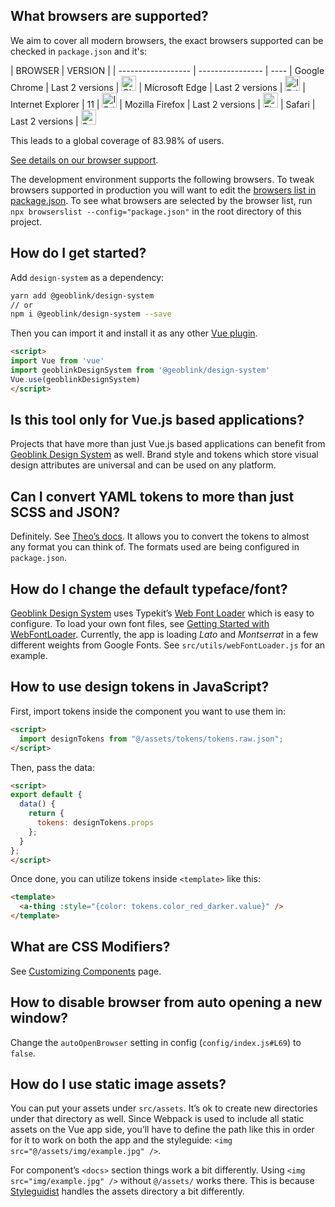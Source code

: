## What browsers are supported?

We aim to cover all modern browsers, the exact browsers supported can be checked
in `package.json` and it's:

| BROWSER            | VERSION          |
| ------------------ | ---------------- | ----
| Google Chrome      | Last 2 versions  | <img src="https://raw.githubusercontent.com/alrra/browser-logos/master/src/chrome/chrome_48x48.png" alt="Chrome" width="24px" height="24px" />
| Microsoft Edge     | Last 2 versions  | <img src="https://raw.githubusercontent.com/alrra/browser-logos/master/src/edge/edge_48x48.png" alt="IE / Edge" width="24px" height="24px" />
| Internet Explorer  | 11               | <img src="https://raw.githubusercontent.com/alrra/browser-logos/master/src/edge/edge_48x48.png" alt="IE / Edge" width="24px" height="24px" />
| Mozilla Firefox    | Last 2 versions  | <img src="https://raw.githubusercontent.com/alrra/browser-logos/master/src/firefox/firefox_48x48.png" alt="Firefox" width="24px" height="24px" />
| Safari             | Last 2 versions  | <img src="https://raw.githubusercontent.com/alrra/browser-logos/master/src/safari/safari_48x48.png" alt="Safari" width="24px" height="24px" />

This leads to a global coverage of 83.98% of users.

[See details on our browser support](http://browserl.ist/?q=%3E+1%25%2C+last+2+versions%2C+not+Explorer+%3E+0%2C+IE+11%2C+not+ExplorerMobile+%3E+0%2C+not+OperaMini+all%2C+not+OperaMobile+%3E+0).


The development environment supports the following browsers. To tweak browsers
supported in production you will want to edit the [browsers list in package.json](https://github.com/viljamis/vue-design-system/blob/master/package.json#L172-L180). To see what browsers are selected by the browser list, run `npx browserslist --config="package.json"` in the root directory of this project.

## How do I get started?

Add `design-system` as a dependency:

```bash
yarn add @geoblink/design-system
// or
npm i @geoblink/design-system --save
```

Then you can import it and install it as any other [Vue plugin](https://vuejs.org/v2/guide/plugins.html).

```html
<script>
import Vue from 'vue'
import geoblinkDesignSystem from '@geoblink/design-system'
Vue.use(geoblinkDesignSystem)
</script>
```

## Is this tool only for Vue.js based applications?

Projects that have more than just Vue.js based applications can benefit from
[Geoblink Design System](/) as well. Brand style and tokens which store visual
design attributes are universal and can be used on any platform.

## Can I convert YAML tokens to more than just SCSS and JSON?

Definitely. See [Theo’s docs](https://github.com/salesforce-ux/theo). It allows
you to convert the tokens to almost any format you can think of. The formats
used are being configured in `package.json`.

## How do I change the default typeface/font?

[Geoblink Design System](/) uses Typekit’s
[Web Font Loader](https://github.com/typekit/webfontloader) which is easy to
configure. To load your own font files, see
[Getting Started with WebFontLoader](https://github.com/typekit/webfontloader#get-started).
Currently, the app is loading _Lato_ and _Montserrat_ in a few different weights
from Google Fonts. See `src/utils/webFontLoader.js` for an example.

## How to use design tokens in JavaScript?

First, import tokens inside the component you want to use them in:

```html
<script>
  import designTokens from "@/assets/tokens/tokens.raw.json";
</script>
```

Then, pass the data:

```html
<script>
export default {
  data() {
    return {
      tokens: designTokens.props
    };
  }
};
</script>
```

Once done, you can utilize tokens inside `<template>` like this:

```html
<template>
  <a-thing :style="{color: tokens.color_red_darker.value}" />
</template>
```

## What are CSS Modifiers?

See [Customizing Components](./#/Customizing%20Components) page.

## How to disable browser from auto opening a new window?

Change the `autoOpenBrowser` setting in config (`config/index.js#L69`) to `false`.

## How do I use static image assets?

You can put your assets under `src/assets`. It’s ok to create new directories
under that directory as well. Since Webpack is used to include all static assets
on the Vue app side, you’ll have to define the path like this in order for it to
work on both the app and the styleguide: `<img src="@/assets/img/example.jpg" />`.

For component’s `<docs>` section things work a bit differently. Using
`<img src="img/example.jpg" />` without `@/assets/` works there. This is because
[Styleguidist](https://github.com/vue-styleguidist/vue-styleguidist) handles the
assets directory a bit differently.
